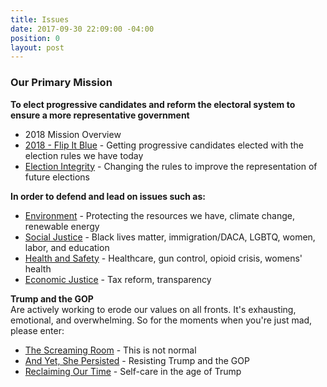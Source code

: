 ```yaml
---
title: Issues
date: 2017-09-30 22:09:00 -04:00
position: 0
layout: post
---
```


### Our Primary Mission
**To elect progressive candidates and reform the electoral system to ensure a more representative government** 
* 2018 Mission Overview
* [2018 - Flip It Blue](http://indivisibleandoverma.com/issues/2018-flip-it-blue.html) - Getting progressive candidates elected with the election rules we have today
* [Election Integrity](http://indivisibleandoverma.com/issues/election-integrity.html) - Changing the rules to improve the representation of future elections

**In order to defend and lead on issues such as:**
* [Environment](http://indivisibleandoverma.com/issues/environmental-protection-and-climate-change.html) - Protecting the resources we have, climate change, renewable energy
* [Social Justice](http://indivisibleandoverma.com/issues/social-justice.html) - Black lives matter, immigration/DACA, LGBTQ, women, labor, and education
* [Health and Safety](http://indivisibleandoverma.com/issues/health-and-safety.html) - Healthcare, gun control, opioid crisis, womens' health
* [Economic Justice](http://indivisibleandoverma.com/issues/economic-justice.html) - Tax reform, transparency

**Trump and the GOP** <BR>
Are actively working to erode our values on all fronts. It's exhausting, emotional, and overwhelming. So for the moments when you're just mad, please enter:
* [The Screaming Room](http://indivisibleandoverma.com/issues/the-screaming-room) - This is not normal
* [And Yet, She Persisted](http://indivisibleandoverma.com/issues/and-yet-she-persisted.html) - Resisting Trump and the GOP
* [Reclaiming Our Time](../issues/reclaiming-our-time.html) - Self-care in the age of Trump